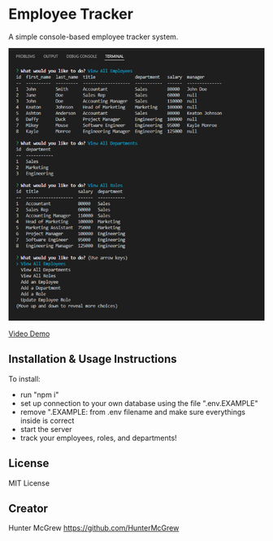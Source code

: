 # Employee Tracker

A simple console-based employee tracker system.

![image](https://github.com/HunterMcGrew/Employee-Tracker/blob/main/employee_tracker.PNG?raw=true)

[Video Demo](https://youtu.be/GReaDGVQSN4)

## Installation & Usage Instructions

To install: 
+ run "npm i"
+ set up connection to your own database using the file ".env.EXAMPLE" 
+ remove ".EXAMPLE: from .env filename and make sure everythings inside is correct
+ start the server
+ track your employees, roles, and departments!

## License

MIT License

## Creator

Hunter McGrew <https://github.com/HunterMcGrew>
